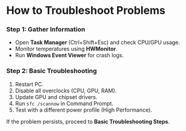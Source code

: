 # How to Troubleshoot Problems
### **Step 1: Gather Information**
- Open **Task Manager** (Ctrl+Shift+Esc) and check CPU/GPU usage.
- Monitor temperatures using **HWMonitor**.
- Run **Windows Event Viewer** for crash logs.

### **Step 2: Basic Troubleshooting**
1. Restart PC.
2. Disable all overclocks (CPU, GPU, RAM).
3. Update GPU and chipset drivers.
4. Run `sfc /scannow` in Command Prompt.
5. Test with a different power profile (High Performance).

If the problem persists, proceed to **Basic Troubleshooting Steps**.
